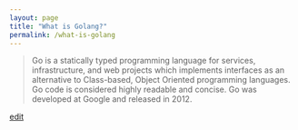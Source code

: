 ```yaml
---
layout: page
title: "What is Golang?"
permalink: /what-is-golang
---
```


> Go is a statically typed programming language for services, infrastructure, and web projects which implements interfaces as an alternative to Class-based, Object Oriented programming languages. Go code is considered highly readable and concise. Go was developed at Google and released in 2012.

<p class="edit-term"><a href="https://github.com/and-digital/tech-definitions/blog/master/definitions/back-end/golang.md">edit</a></p>
